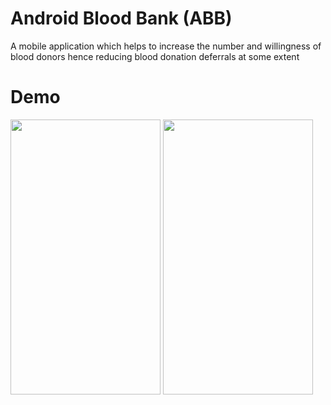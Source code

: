 
# Android Blood Bank (ABB)
A mobile application which helps to increase the number and willingness of blood donors hence reducing blood donation deferrals at some extent
 
# Demo

<img src="https://user-images.githubusercontent.com/25587047/62354026-c72f5800-b4c0-11e9-8e80-28bfc43467c2.gif" width="240" height="440" />

<img src="https://user-images.githubusercontent.com/25587047/62354779-76b8fa00-b4c2-11e9-90f4-787ec6f53e94.gif" width="240" height="440" />



